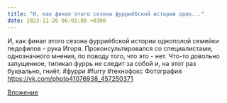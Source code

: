 ```yaml
---
title: "И, как финал этого сезона фурриёбской истории одно..."
date: 2023-11-26 06:01:00 +0300
---
```


И, как финал этого сезона фурриёбской истории однополой семейки педофилов - рука Игоря.
Проконсультировался со специалистами, однозначного мнения, по поводу того, что это - нет. Что-то довольно запущенное, типикал фуррь не следит за собой и, на этот раз буквально, гниёт.
#фурри #furry #технофокс
Фотография
https://vk.com/photo41076938_457250371

[Вложение](https://vk.com/photo41076938_457250371)
